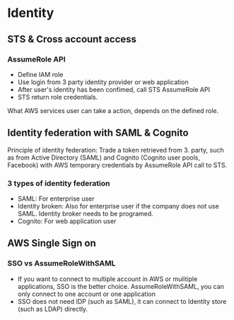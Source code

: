 # Identity

## STS & Cross account access

### AssumeRole API

* Define IAM role
* Use login from 3 party identity provider or web application
* After user's identity has been confimed, call STS AssumeRole API
* STS return role credentials. 

What AWS services user can take a action, depends on the defined role.

## Identity federation with SAML & Cognito

Principle of identity federation: Trade a token retrieved from 3. party, such as from Active Directory (SAML) and Cognito (Cognito user pools, Facebook) with AWS temporary credentials by AssumeRole API call to STS. 

### 3 types of identity federation

* SAML: For enterprise user
* Identity broken: Also for enterprise user if the company does not use SAML. Identity broker needs to be programed.
* Cognito: For web application user

## AWS Single Sign on

### SSO vs AssumeRoleWithSAML

* If you want to connect to multiple account in AWS or mulitiple applications, SSO is the better choice. AssumeRoleWithSAML, you can only connect to one account or one application
* SSO does not need IDP (such as SAML), it can connect to Identity store (such as LDAP) directly. 
